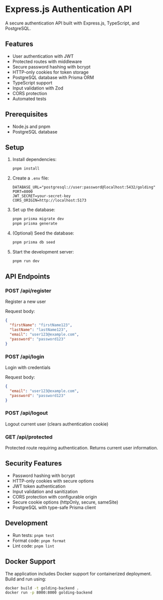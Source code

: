 # Express.js Authentication API

A secure authentication API built with Express.js, TypeScript, and PostgreSQL.

## Features

- User authentication with JWT
- Protected routes with middleware
- Secure password hashing with bcrypt
- HTTP-only cookies for token storage
- PostgreSQL database with Prisma ORM
- TypeScript support
- Input validation with Zod
- CORS protection
- Automated tests

## Prerequisites

- Node.js and pnpm
- PostgreSQL database

## Setup

1. Install dependencies:
   ```bash
   pnpm install
   ```

2. Create a `.env` file:
   ```
   DATABASE_URL="postgresql://user:password@localhost:5432/golding"
   PORT=8000
   JWT_SECRET=your-secret-key
   CORS_ORIGIN=http://localhost:5173
   ```

3. Set up the database:
   ```bash
   pnpm prisma migrate dev
   pnpm prisma generate
   ```

4. (Optional) Seed the database:
   ```bash
   pnpm prisma db seed
   ```

5. Start the development server:
   ```bash
   pnpm run dev
   ```

## API Endpoints

### POST /api/register
Register a new user

Request body:
```json
{
  "firstName": "firstName123",
  "lastName": "lastName123",
  "email": "user123@example.com",
  "password": "password123"
}
```

### POST /api/login
Login with credentials

Request body:
```json
{
  "email": "user123@example.com",
  "password": "password123"
}
```

### POST /api/logout
Logout current user (clears authentication cookie)

### GET /api/protected
Protected route requiring authentication. Returns current user information.

## Security Features

- Password hashing with bcrypt
- HTTP-only cookies with secure options
- JWT token authentication
- Input validation and sanitization
- CORS protection with configurable origin
- Secure cookie options (httpOnly, secure, sameSite)
- PostgreSQL with type-safe Prisma client

## Development

- Run tests: `pnpm test`
- Format code: `pnpm format`
- Lint code: `pnpm lint`

## Docker Support

The application includes Docker support for containerized deployment. Build and run using:

```bash
docker build -t golding-backend .
docker run -p 8000:8000 golding-backend
